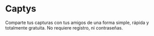 # Captys
Comparte tus capturas con tus amigos de una forma simple, rápida y totalmente gratuita. No requiere registro, ni contraseñas.
